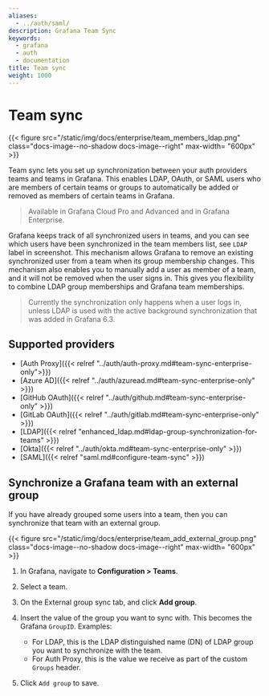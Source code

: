 ```yaml
---
aliases:
  - ../auth/saml/
description: Grafana Team Sync
keywords:
  - grafana
  - auth
  - documentation
title: Team sync
weight: 1000
---
```


# Team sync

{{< figure src="/static/img/docs/enterprise/team_members_ldap.png" class="docs-image--no-shadow docs-image--right" max-width= "600px" >}}

Team sync lets you set up synchronization between your auth providers teams and teams in Grafana. This enables LDAP, OAuth, or SAML users who are members of certain teams or groups to automatically be added or removed as members of certain teams in Grafana.

> Available in Grafana Cloud Pro and Advanced and in Grafana Enterprise.

Grafana keeps track of all synchronized users in teams, and you can see which users have been synchronized in the team members list, see `LDAP` label in screenshot.
This mechanism allows Grafana to remove an existing synchronized user from a team when its group membership changes. This mechanism also enables you to manually add a user as member of a team, and it will not be removed when the user signs in. This gives you flexibility to combine LDAP group memberships and Grafana team memberships.

> Currently the synchronization only happens when a user logs in, unless LDAP is used with the active background synchronization that was added in Grafana 6.3.

<div class="clearfix"></div>

## Supported providers

- [Auth Proxy]({{< relref "../auth/auth-proxy.md#team-sync-enterprise-only">}})
- [Azure AD]({{< relref "../auth/azuread.md#team-sync-enterprise-only" >}})
- [GitHub OAuth]({{< relref "../auth/github.md#team-sync-enterprise-only" >}})
- [GitLab OAuth]({{< relref "../auth/gitlab.md#team-sync-enterprise-only" >}})
- [LDAP]({{< relref "enhanced_ldap.md#ldap-group-synchronization-for-teams" >}})
- [Okta]({{< relref "../auth/okta.md#team-sync-enterprise-only" >}})
- [SAML]({{< relref "saml.md#configure-team-sync" >}})

## Synchronize a Grafana team with an external group

If you have already grouped some users into a team, then you can synchronize that team with an external group.

{{< figure src="/static/img/docs/enterprise/team_add_external_group.png" class="docs-image--no-shadow docs-image--right" max-width= "600px" >}}

1. In Grafana, navigate to **Configuration > Teams**.
1. Select a team.
1. On the External group sync tab, and click **Add group**.
1. Insert the value of the group you want to sync with. This becomes the Grafana `GroupID`.
   Examples:

   - For LDAP, this is the LDAP distinguished name (DN) of LDAP group you want to synchronize with the team.
   - For Auth Proxy, this is the value we receive as part of the custom `Groups` header.

1. Click `Add group` to save.
